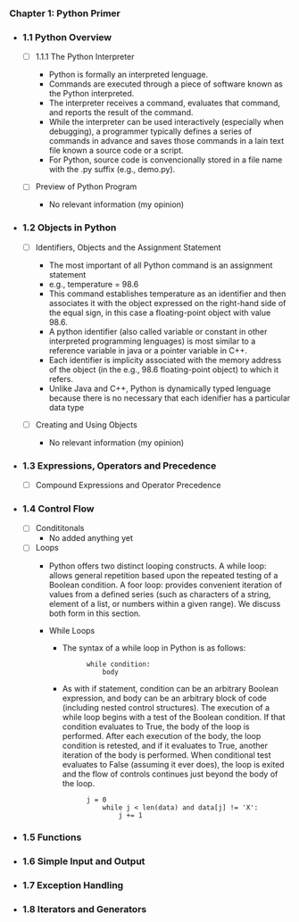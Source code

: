 
### Chapter 1: Python Primer

- ### 1.1 Python Overview

    - [ ] 1.1.1 The Python Interpreter
        - Python is formally an interpreted lenguage.
        - Commands are executed through a piece of software known as the Python interpreted.
        - The interpreter receives a command, evaluates that command, and reports the result of the command.
        - While the interpreter can be used interactively (especially when debugging), a programmer typically defines a series of commands in advance and saves those commands in a lain text file known a source code or a script.
        - For Python, source code is convencionally stored in a file name with the .py suffix (e.g., demo.py).

    - [ ] Preview of Python Program
        - No relevant information (my opinion)

- ### 1.2 Objects in Python
        
    - [ ] Identifiers, Objects and the Assignment Statement
        - The most important of all Python command is an assignment statement
        - e.g., temperature = 98.6
        - This command establishes temperature as an identifier and then associates it with the object expressed on the right-hand side of the equal sign, in this case a floating-point object with value 98.6.
        - A python identifier (also called variable or constant in other interpreted programming lenguages) is most similar to a reference variable in java or a pointer variable in C++.
        - Each identifier is implicity associated with the memory address of the object (in the e.g., 98.6 floating-point object) to which it refers.
        - Unlike Java and C++, Python is dynamically typed lenguage because there is no necessary that each idenifier has a particular data type
        
    - [ ] Creating and Using Objects
        - No relevant information (my opinion)


- ### 1.3 Expressions, Operators and Precedence
        
    - [ ] Compound Expressions and Operator Precedence


- ### 1.4 Control Flow
        
    - [ ] Condititonals
        - No added anything yet
    - [ ] Loops
        - Python offers two distinct looping constructs. A while loop: allows general repetition based upon the repeated testing of a Boolean condition. A foor loop: provides convenient iteration of values from a defined series (such as characters of a string, element of a list, or numbers within a given range). We discuss both form in this section.

        - While Loops
            - The syntax of a while loop in Python is as follows:
            
                        while condition:
                            body

            - As with if statement, condition can be an arbitrary Boolean expression, and body can be an arbitrary block of code (including nested control structures). The execution of a while loop begins with a test of the Boolean condition. If that condition evaluates to True, the body of the loop is performed. After each execution of the body, the loop condition is retested, and if it evaluates to True, another iteration of the body is performed. When conditional test evaluates to False (assuming it ever does), the loop is exited and the flow of controls continues just beyond the body of the loop.

                        j = 0
                            while j < len(data) and data[j] != 'X':
                                j += 1

- ### 1.5 Functions
- ### 1.6 Simple Input and Output
- ### 1.7 Exception Handling

- ### 1.8 Iterators and Generators
